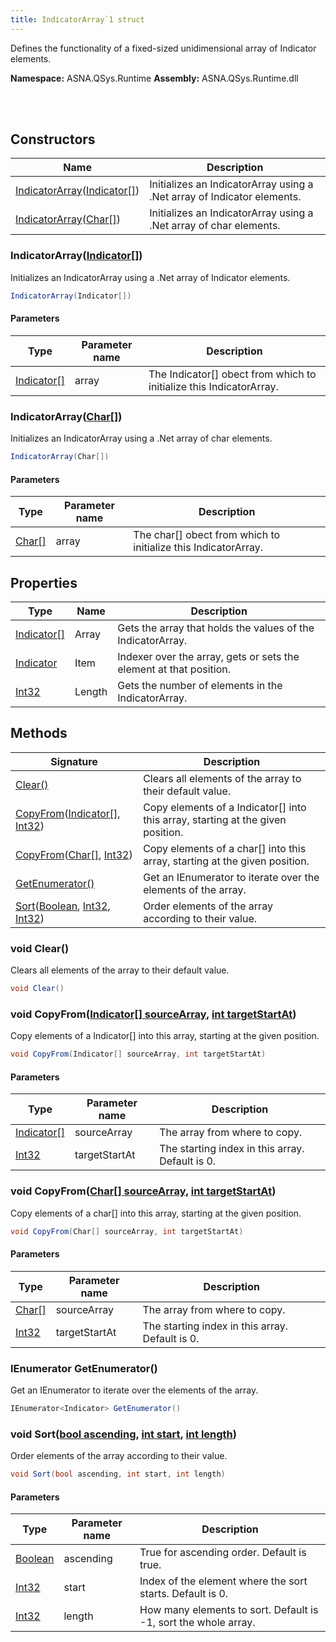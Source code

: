 ```yaml
---
title: IndicatorArray`1 struct
---
```


Defines the functionality of a fixed-sized unidimensional array of Indicator elements.

**Namespace:** ASNA.QSys.Runtime
**Assembly:** ASNA.QSys.Runtime.dll

<br>
<br>

## Constructors

| Name | Description |
| --- | --- |
| [IndicatorArray](#indicatorarrayindicator)([Indicator\[\]](/reference/runtime/qsys-runtime/indicator.html)) | Initializes an IndicatorArray using a .Net array of Indicator elements.
| [IndicatorArray](#indicatorarraychar)([Char\[\]](https://docs.microsoft.com/en-us/dotnet/api/system.char)) | Initializes an IndicatorArray using a .Net array of char elements.

### IndicatorArray([Indicator\[\]](/reference/runtime/qsys-runtime/indicator.html))

Initializes an IndicatorArray using a .Net array of Indicator elements.

```cs
IndicatorArray(Indicator[])
```

#### Parameters

| Type | Parameter name | Description
| --- | --- | ---
| [Indicator\[\]](/reference/runtime/qsys-runtime/indicator.html) | array | The Indicator[] obect from which to initialize this IndicatorArray.

### IndicatorArray([Char\[\]](https://docs.microsoft.com/en-us/dotnet/api/system.char))

Initializes an IndicatorArray using a .Net array of char elements.

```cs
IndicatorArray(Char[])
```

#### Parameters

| Type | Parameter name | Description
| --- | --- | ---
| [Char\[\]](https://docs.microsoft.com/en-us/dotnet/api/system.char) | array | The char[] obect from which to initialize this IndicatorArray.

## Properties

| Type | Name | Description
| --- | --- | --- 
| [Indicator\[\]](/reference/runtime/qsys-runtime/indicator.html) | Array | Gets the array that holds the values of the IndicatorArray. |
| [Indicator](/reference/runtime/qsys-runtime/indicator.html) | Item | Indexer over the array, gets or sets the element at that position. |
| [Int32](https://learn.microsoft.com/en-us/dotnet/csharp/language-reference/builtin-types/integral-numeric-types) | Length | Gets the number of elements in the IndicatorArray. |

## Methods

| Signature | Description |
| --- | --- |
| [Clear()](#void-clear) | Clears all elements of the array to their default value.
| [CopyFrom](#void-copyfromindicator--sourcearray-int-targetstartat)([Indicator\[\]](/reference/runtime/qsys-runtime/indicator.html), [Int32](https://docs.microsoft.com/en-us/dotnet/api/system.int32)) | Copy elements of a Indicator[] into this array, starting at the given position.
| [CopyFrom](#void-copyfromchar--sourcearray-int-targetstartat)([Char\[\]](https://docs.microsoft.com/en-us/dotnet/api/system.char), [Int32](https://docs.microsoft.com/en-us/dotnet/api/system.int32)) | Copy elements of a char[] into this array, starting at the given position.
| [GetEnumerator()](#ienumerator-indicator-getenumerator) | Get an IEnumerator to iterate over the elements of the array.
| [Sort](#void-sortbool-ascending-int-start-int-length)([Boolean](https://docs.microsoft.com/en-us/dotnet/api/system.boolean), [Int32](https://docs.microsoft.com/en-us/dotnet/api/system.int32), [Int32](https://docs.microsoft.com/en-us/dotnet/api/system.int32)) | Order elements of the array according to their value.

### void Clear()

Clears all elements of the array to their default value.

```cs
void Clear()
```

### void CopyFrom([Indicator\[\] sourceArray](/reference/runtime/qsys-runtime/indicator.html), [int targetStartAt](https://learn.microsoft.com/en-us/dotnet/csharp/language-reference/builtin-types/integral-numeric-types))

Copy elements of a Indicator[] into this array, starting at the given position.

```cs
void CopyFrom(Indicator[] sourceArray, int targetStartAt)
```

#### Parameters

| Type | Parameter name | Description
| --- | --- | ---
| [Indicator\[\]](/reference/runtime/qsys-runtime/indicator.html) | sourceArray | The array from where to copy.
| [Int32](https://docs.microsoft.com/en-us/dotnet/api/system.int32) | targetStartAt | The starting index in this array. Default is 0.

### void CopyFrom([Char\[\] sourceArray](https://docs.microsoft.com/en-us/dotnet/api/system.char), [int targetStartAt](https://learn.microsoft.com/en-us/dotnet/csharp/language-reference/builtin-types/integral-numeric-types))

Copy elements of a char[] into this array, starting at the given position.

```cs
void CopyFrom(Char[] sourceArray, int targetStartAt)
```

#### Parameters

| Type | Parameter name | Description
| --- | --- | ---
| [Char\[\]](https://docs.microsoft.com/en-us/dotnet/api/system.char) | sourceArray | The array from where to copy.
| [Int32](https://docs.microsoft.com/en-us/dotnet/api/system.int32) | targetStartAt | The starting index in this array. Default is 0.

### IEnumerator<Indicator> GetEnumerator()

Get an IEnumerator to iterate over the elements of the array.

```cs
IEnumerator<Indicator> GetEnumerator()
```

### void Sort([bool ascending](https://docs.microsoft.com/en-us/dotnet/api/system.boolean), [int start](https://learn.microsoft.com/en-us/dotnet/csharp/language-reference/builtin-types/integral-numeric-types), [int length](https://learn.microsoft.com/en-us/dotnet/csharp/language-reference/builtin-types/integral-numeric-types))

Order elements of the array according to their value.

```cs
void Sort(bool ascending, int start, int length)
```

#### Parameters

| Type | Parameter name | Description
| --- | --- | ---
| [Boolean](https://docs.microsoft.com/en-us/dotnet/api/system.boolean) | ascending | True for ascending order. Default is true.
| [Int32](https://docs.microsoft.com/en-us/dotnet/api/system.int32) | start | Index of the element where the sort starts. Default is 0.
| [Int32](https://docs.microsoft.com/en-us/dotnet/api/system.int32) | length | How many elements to sort. Default is -1, sort the whole array.
